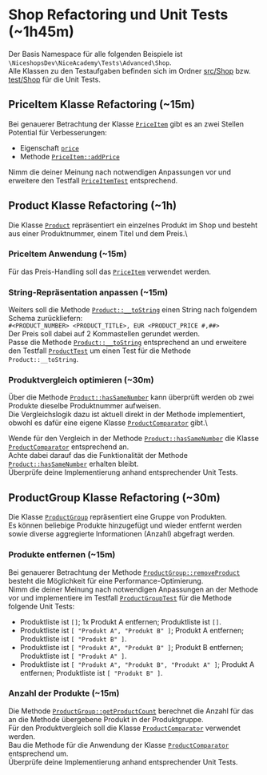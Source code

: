 # Shop Refactoring und Unit Tests (~1h45m)

Der Basis Namespace für alle folgenden Beispiele ist `\NiceshopsDev\NiceAcademy\Tests\Advanced\Shop`.\
Alle Klassen zu den Testaufgaben befinden sich im Ordner [src/Shop](src/Shop) bzw. [test/Shop](test/Shop) für die Unit Tests.

## PriceItem Klasse Refactoring (~15m)
Bei genauerer Betrachtung der Klasse [`PriceItem`](src/Shop/PriceItem.php) gibt es an zwei Stellen Potential für Verbesserungen:
- Eigenschaft [`price`](src/Shop/PriceItem.php)
- Methode [`PriceItem::addPrice`](src/Shop/PriceItem.php)

Nimm die deiner Meinung nach notwendigen Anpassungen vor und erweitere den Testfall [`PriceItemTest`](test/Shop/PriceItemTest.php) entsprechend.

## Product Klasse Refactoring (~1h)
Die Klasse [`Product`](src/Shop/Product.php) repräsentiert ein einzelnes Produkt im Shop und besteht aus einer Produktnummer, einem Titel und dem Preis.\

### PriceItem Anwendung (~15m)
Für das Preis-Handling soll das [`PriceItem`](src/Shop/PriceItem.php) verwendet werden.

### String-Repräsentation anpassen (~15m)
Weiters soll die Methode [`Product::__toString`](src/Shop/Product.php) einen String nach folgendem Schema zurückliefern:\
`#<PRODUCT_NUMBER> <PRODUCT_TITLE>, EUR <PRODUCT_PRICE #,##>`\
Der Preis soll dabei auf 2 Kommastellen gerundet werden.\
Passe die Methode [`Product::__toString`](src/Shop/Product.php) entsprechend an und erweitere den Testfall [`ProductTest`](test/Shop/ProductTest.php) um einen Test für die Methode `Product::__toString`.

### Produktvergleich optimieren (~30m)
Über die Methode [`Product::hasSameNumber`](src/Shop/Product.php) kann überprüft werden ob zwei Produkte dieselbe Produktnummer aufweisen.\
Die Vergleichslogik dazu ist aktuell direkt in der Methode implementiert, obwohl es dafür eine eigene Klasse [`ProductComparator`](src/Shop/ProductComparator.php) gibt.\

Wende für den Vergleich in der Methode [`Product::hasSameNumber`](src/Shop/Product.php) die Klasse [`ProductComparator`](src/Shop/ProductComparator.php) entsprechend an.\
Achte dabei darauf das die Funktionalität der Methode [`Product::hasSameNumber`](src/Shop/Product.php) erhalten bleibt.\
Überprüfe deine Implementierung anhand entsprechender Unit Tests.

## ProductGroup Klasse Refactoring (~30m)
Die Klasse [`ProductGroup`](src/Shop/ProductGroup.php) repräsentiert eine Gruppe von Produkten.\
Es können beliebige Produkte hinzugefügt und wieder entfernt werden sowie diverse aggregierte Informationen (Anzahl) abgefragt werden.

### Produkte entfernen (~15m)
Bei genauerer Betrachtung der Methode [`ProductGroup::removeProduct`](src/Shop/ProductGroup.php) besteht die Möglichkeit für eine Performance-Optimierung.\
Nimm die deiner Meinung nach notwendigen Anpassungen an der Methode vor und implementiere im Testfall [`ProductGroupTest`](test/Shop/ProductGroupTest.php) für die Methode folgende Unit Tests:
- Produktliste ist `[]`; 1x Produkt A entfernen; Produktliste ist `[]`.
- Produktliste ist `[ "Produkt A", "Produkt B" ]`; Produkt A entfernen; Produktliste ist `[ "Produkt B" ]`. 
- Produktliste ist `[ "Produkt A", "Produkt B" ]`; Produkt B entfernen; Produktliste ist `[ "Produkt A" ]`. 
- Produktliste ist `[ "Produkt A", "Produkt B", "Produkt A" ]`; Produkt A entfernen; Produktliste ist `[ "Produkt B" ]`.

### Anzahl der Produkte (~15m)
Die Methode [`ProductGroup::getProductCount`](src/Shop/ProductGroup.php) berechnet die Anzahl für das an die Methode übergebene Produkt in der Produktgruppe.\
Für den Produktvergleich soll die Klasse [`ProductComparator`](src/Shop/ProductComparator.php) verwendet werden.\
Bau die Methode für die Anwendung der Klasse [`ProductComparator`](src/Shop/ProductComparator.php) entsprechend um.\
Überprüfe deine Implementierung anhand entsprechender Unit Tests.